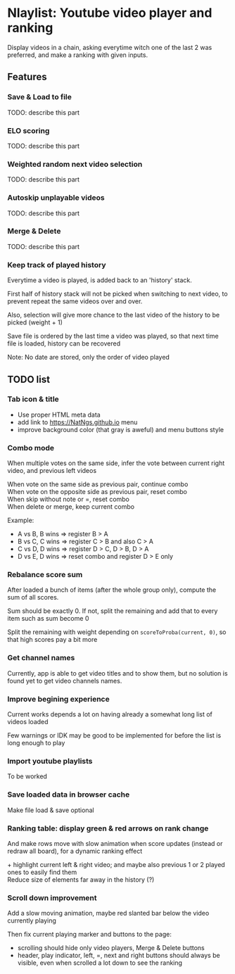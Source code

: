 # Nlaylist: Youtube video player and ranking

Display videos in a chain, asking everytime witch one of the last 2 was preferred, and make a ranking with given inputs.

## Features

### Save & Load to file

TODO: describe this part

### ELO scoring

TODO: describe this part

### Weighted random next video selection

TODO: describe this part

### Autoskip unplayable videos

TODO: describe this part

### Merge & Delete

TODO: describe this part

### Keep track of played history

Everytime a video is played, is added back to an 'history' stack.

First half of history stack will not be picked when switching to next video, to prevent repeat the same videos over and over.

Also, selection will give more chance to the last video of the history to be picked (weight + 1)

Save file is ordered by the last time a video was played, so that next time file is loaded, history can be recovered

Note: No date are stored, only the order of video played

## TODO list

### Tab icon & title

- Use proper HTML meta data
- add link to https://NatNgs.github.io menu
- improve background color (that gray is aweful) and menu buttons style

### Combo mode
When multiple votes on the same side, infer the vote between current right video, and previous left videos

When vote on the same side as previous pair, continue combo\
When vote on the opposite side as previous pair, reset combo\
When skip without note or =, reset combo\
When delete or merge, keep current combo

Example:
- A vs B, B wins => register B > A
- B vs C, C wins => register C > B and also C > A
- C vs D, D wins => register D > C, D > B, D > A
- D vs E, D wins => reset combo and register D > E only
  
### Rebalance score sum
After loaded a bunch of items (after the whole group only), compute the sum of all scores.

Sum should be exactly 0. If not, split the remaining and add that to every item such as sum become 0

Split the remaining with weight depending on `scoreToProba(current, 0)`, so that high scores pay a bit more

### Get channel names

Currently, app is able to get video titles and to show them, but no solution is found yet to get video channels names.

### Improve begining experience

Current works depends a lot on having already a somewhat long list of videos loaded

Few warnings or IDK may be good to be implemented for before the list is long enough to play

### Import youtube playlists

To be worked

### Save loaded data in browser cache

Make file load & save optional

### Ranking table: display green & red arrows on rank change

And make rows move with slow animation when score updates (instead or redraw all board), for a dynamic ranking effect

\+ highlight current left & right video; and maybe also previous 1 or 2 played ones to easily find them\
Reduce size of elements far away in the history (?)

### Scroll down improvement

Add a slow moving animation, maybe red slanted bar below the video currently playing

Then fix current playing marker and buttons to the page:
  - scrolling should hide only video players, Merge & Delete buttons
  - header, play indicator, left, =, next and right buttons should always be visible, even when scrolled a lot down to see the ranking
